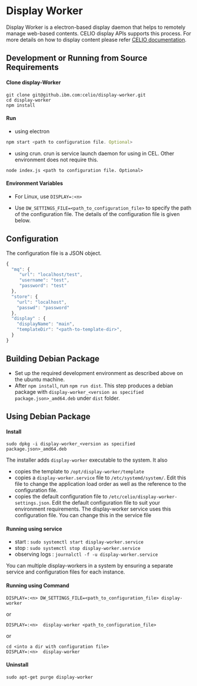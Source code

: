 # Display Worker

Display Worker is a electron-based display daemon that helps to remotely manage web-based contents. CELIO display APIs supports this process. For more details on how to display content please refer [CELIO documentation](https://github.ibm.com/celio/CELIO).

## Development or Running from Source Requirements


#### Clone display-Worker
```
git clone git@github.ibm.com:celio/display-worker.git
cd display-worker
npm install
```

#### Run
- using electron
```js
npm start <path to configuration file. Optional>
```

- using crun. crun is service launch daemon for using in CEL. Other environment does not require this.
```
node index.js <path to configuration file. Optional>
```

#### Environment Variables

- For Linux, use `DISPLAY=:<n>`

- Use `DW_SETTINGS_FILE=<path_to_configuration_file>` to specify the path of the configuration file. The details of the configuration file is given below.

## Configuration
The configuration file is a JSON object.

```js
{
  "mq": {
     "url": "localhost/test",
     "username": "test",
     "password": "test"
  },
  "store": {
    "url": "localhost",
    "passwd": "password"
  },
  "display" : {
    "displayName": "main",
    "templateDir": "<path-to-template-dir>",
  }
}

```

## Building Debian Package

- Set up the required development environment as described above on the ubuntu machine.
- After `npm install`, run `npm run dist`. This step produces a debian package with `display-worker_<version as specified package.json>_amd64.deb` under `dist` folder.

## Using Debian Package

#### Install

`sudo dpkg -i display-worker_<version as specified package.json>_amd64.deb`

The installer adds `display-worker` executable to the system. It also
- copies the template to `/opt/display-worker/template`
- copies a `display-worker.service` file to `/etc/systemd/system/`. Edit this file to change the application load order as well as the reference to the configuration file.
- copies the default configuration file to `/etc/celio/display-worker-settings.json`. Edit the default configuration file to suit your environment requirements. The display-worker service  uses this configuration file. You can change this in the service file

#### Running using service

- start : `sudo systemctl start display-worker.service`
- stop : `sudo systemctl stop display-worker.service`
- observing logs : `journalctl -f -u display-worker.service`

You can multiple display-workers in a system by ensuring a separate service and configuration files for each instance.

#### Running using Command

`DISPLAY=:<n> DW_SETTINGS_FILE=<path_to_configuration_file> display-worker`

or

`DISPLAY=:<n>  display-worker <path_to_configuration_file>`

or

```
cd <into a dir with configuration file>
DISPLAY=:<n>  display-worker
```
#### Uninstall

`sudo apt-get purge display-worker`
